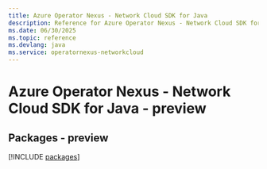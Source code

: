 ```yaml
---
title: Azure Operator Nexus - Network Cloud SDK for Java
description: Reference for Azure Operator Nexus - Network Cloud SDK for Java
ms.date: 06/30/2025
ms.topic: reference
ms.devlang: java
ms.service: operatornexus-networkcloud
---
```

# Azure Operator Nexus - Network Cloud SDK for Java - preview
## Packages - preview
[!INCLUDE [packages](operator-nexus---network-cloud-index.md)]